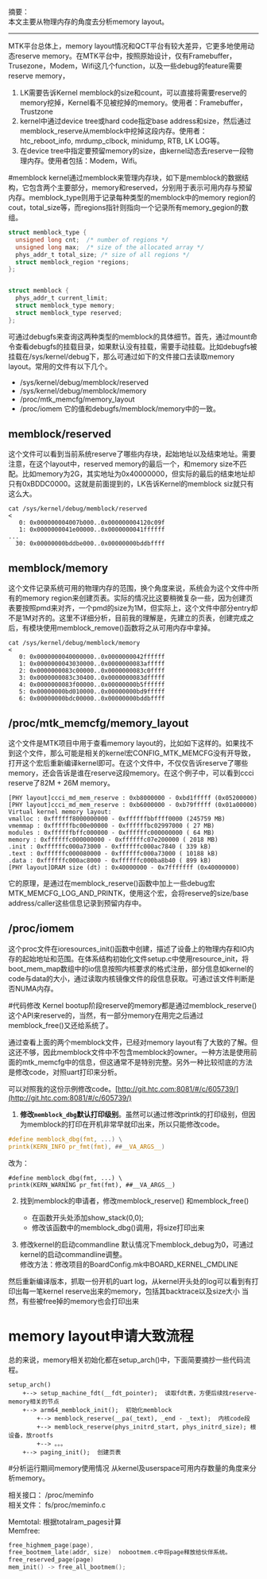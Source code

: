 摘要：  
本文主要从物理内存的角度去分析memory layout。

---

MTK平台总体上，memory layout情况和QCT平台有较大差异，它更多地使用动态reserve memory。在MTK平台中，按照原始设计，仅有Framebuffer，Trusezone，Modem，Wifi这几个function，以及一些debug的feature需要reserve memory，

1. LK需要告诉Kernel memblock的size和count，可以直接将需要reserve的memory挖掉，Kernel看不见被挖掉的memory。使用者：Framebuffer，Trustzone
1. kernel中通过device tree或hard code指定base address和size，然后通过memblock_reserve从memblock中挖掉这段内存。使用者：htc_reboot_info, mrdump_clbock, minidump, RTB, LK LOG等。
1. 在device tree中指定要预留memory的size，由kernel动态去reserve一段物理内存。使用者包括：Modem，Wifi。

#memblock
kernel通过memblock来管理内存块，如下是memblock的数据结构，它包含两个主要部分，memory和reserved，分别用于表示可用内存与预留内存。memblock_type则用于记录每种类型的memblock中的memory region的cout，total_size等，而regions指针则指向一个记录所有memory_gegion的数组。

```c
struct memblock_type {
  unsigned long cnt;  /* number of regions */
  unsigned long max;  /* size of the allocated array */
  phys_addr_t total_size; /* size of all regions */
  struct memblock_region *regions;
};


struct memblock {
  phys_addr_t current_limit;
  struct memblock_type memory;
  struct memblock_type reserved;
};
```

可通过debugfs来查询这两种类型的memblock的具体细节。首先，通过mount命令查看debugfs的挂载目录，如果默认没有挂载，需要手动挂载。比如debugfs被挂载在/sys/kernel/debug下，那么可通过如下的文件接口去读取memory layout。常用的文件有以下几个。

  * /sys/kernel/debug/memblock/reserved
  * /sys/kernel/debug/memblock/memory
  * /proc/mtk_memcfg/memory_layout
  * /proc/iomem 它的值和debugfs/memblock/memory中的一致。

## memblock/reserved
这个文件可以看到当前系统reserve了哪些内存块，起始地址以及结束地址。需要注意，在这个layout中，reserved memory的最后一个，和memory size不匹配。比如memory为2G，其实地址为0x40000000，但实际的最后的结束地址却只有0xBDDC0000。这就是前面提到的，LK告诉Kernel的memblock siz就只有这么大。
```
cat /sys/kernel/debug/memblock/reserved                                        <
   0: 0x000000004007b000..0x000000004120c09f
   1: 0x0000000041e00000..0x0000000041ffffff
...
  30: 0x00000000bddbe000..0x00000000bddbffff
```

## memblock/memory
这个文件记录系统可用的物理内存的范围，换个角度来说，系统会为这个文件中所有的memory region来创建页表。实际的情况比这要稍微复杂一些，因为创建页表要按照pmd来对齐，一个pmd的size为1M，但实际上，这个文件中部分entry却不是1M对齐的。这里不详细分析，目前我的理解是，先建立的页表，创建完成之后，有模块使用memblock_remove()函数将之从可用内存中拿掉。
```
cat /sys/kernel/debug/memblock/memory                                          <
   0: 0x0000000040000000..0x0000000042ffffff
   1: 0x0000000043030000..0x0000000083afffff
   2: 0x0000000083c00000..0x0000000083c0ffff
   3: 0x0000000083c30400..0x0000000083dfffff
   4: 0x0000000083f00000..0x00000000b5ffffff
   5: 0x00000000bd010000..0x00000000bd9fffff
   6: 0x00000000bdc00000..0x00000000bddbffff
```

## /proc/mtk_memcfg/memory_layout
这个文件是MTK项目中用于查看memory layout的，比如如下这样的。如果找不到这个文件，那么可能是相关的kernel宏CONFIG_MTK_MEMCFG没有开导致，打开这个宏后重新编译kernel即可。在这个文件中，不仅仅告诉reserve了哪些memory，还会告诉是谁在reserve这段memory。在这个例子中，可以看到ccci reserve了82M + 26M memory。

```
[PHY layout]ccci_md_mem_reserve : 0xb8000000 - 0xbd1fffff (0x05200000) 
[PHY layout]ccci_md_mem_reserve : 0xb6000000 - 0xb79fffff (0x01a00000) 
Virtual kernel memory layout: 
vmalloc : 0xffffff8000000000 - 0xffffffbbffff0000 (245759 MB) 
vmemmap : 0xffffffbc00e00000 - 0xffffffbc02997000 ( 27 MB) 
modules : 0xffffffbffc000000 - 0xffffffc000000000 ( 64 MB) 
memory : 0xffffffc000000000 - 0xffffffc07e200000 ( 2018 MB) 
.init : 0xffffffc000a73000 - 0xffffffc000ac7840 ( 339 kB) 
.text : 0xffffffc000080000 - 0xffffffc000a73000 ( 10188 kB) 
.data : 0xffffffc000ac8000 - 0xffffffc000ba8b40 ( 899 kB) 
[PHY layout]DRAM size (dt) : 0x40000000 - 0x7fffffff (0x40000000) 
```

它的原理，是通过在memblock_reserve()函数中加上一些debug宏MTK_MEMCFG_LOG_AND_PRINTK，使用这个宏，会将reserve的size/base address/caller这些信息记录到预留内存中。

## /proc/iomem
这个proc文件在ioresources_init()函数中创建，描述了设备上的物理内存和IO内存的起始地址和范围。在体系结构初始化文件setup.c中使用resource_init，将boot_mem_map数组中的io信息按照内核要求的格式注册，部分信息如kernel的code与data的大小，通过读取内核镜像文件的段信息获取。可通过该文件判断是否NUMA内存。

#代码修改
Kernel bootup阶段reserve的memory都是通过memblock_reserve()这个API来reserve的，当然，有一部分memory在用完之后通过memblock_free()又还给系统了。

通过查看上面的两个memblock文件，已经对memory layout有了大致的了解。但这还不够，因此memblock文件中不包含memblock的owner。一种方法是使用前面的mtk_memcfg中的信息，但这通常不是特别完整。另外一种比较彻底的方法是修改code，对照uart打印来分析。

可以对照我的这份示例修改code。[http://git.htc.com:8081/#/c/605739/](http://git.htc.com:8081/#/c/605739/)

1. **修改`memblock_dbg`默认打印级别**。虽然可以通过修改printk的打印级别，但因为memblock的打印在开机非常早就印出来，所以只能修改code。
```c
#define memblock_dbg(fmt, ...) \
printk(KERN_INFO pr_fmt(fmt), ##__VA_ARGS__)
```
改为：
```
#define memblock_dbg(fmt, ...) \
printk(KERN_WARNING pr_fmt(fmt), ##__VA_ARGS__)
```
2. 找到memblock的申请者，修改memblock_reserve() 和memblock_free()
    * 在函数开头处添加show_stack(0,0);
    * 修改该函数中的memblock_dbg()调用，将size打印出来

3. 修改kernel的启动commandline
默认情况下memblock_debug为0，可通过kernel的启动commandline调整。  
修改方法：修改项目的BoardConfig.mk中BOARD_KERNEL_CMDLINE

然后重新编译版本，抓取一份开机的uart log，从kernel开头处的log可以看到有打印出每一笔kernel reserve出来的memory，包括其backtrace以及size大小
当然，有些被free掉的memory也会打印出来

# memory layout申请大致流程
总的来说，memory相关初始化都在setup_arch()中，下面简要摘抄一些代码流程。
```
setup_arch()
    +--> setup_machine_fdt(__fdt_pointer);  读取fdt表，方便后续找reserve-memory相关的节点
    +--> arm64_memblock_init();  初始化memblock
        +--> memblock_reserve(__pa(_text), _end - _text);  内核code段
        +--> memblock_reserve(phys_initrd_start, phys_initrd_size); 根设备，放rootfs
        +--> 。。。 
    +--> paging_init();  创建页表
```

#分析运行期间memory使用情况
从kernel及userspace可用内存数量的角度来分析memory。

相关接口： /proc/meminfo  
相关文件： fs/proc/meminfo.c

Memtotal: 根据totalram_pages计算  
Memfree: 

```c
free_highmem_page(page),
free_bootmem_late(addr, size)  nobootmem.c中将page释放给伙伴系统。
free_reserved_page(page)
mem_init() -> free_all_bootmem();
```


